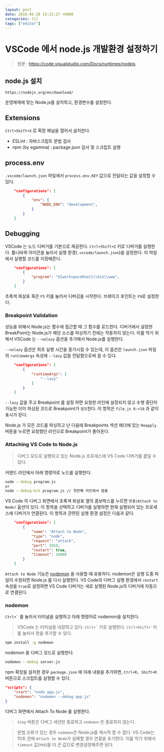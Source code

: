 ```yaml
---
layout: post
date: 2018-05-28 15:21:27 +0900
categories: til
tags: ["editor"]
---
```


# VSCode 에서 node.js 개발환경 설정하기

> 원문 : <https://code.visualstudio.com/Docs/runtimes/nodejs>

## node.js 설치

`https://nodejs.org/en/download/`

운영체제에 맞는 Node.js를 설치하고, 환경변수를 설정한다.

## Extensions

`Ctrl+Shift+X` 로 확장 패널을 열어서 설치한다.

- ESLint : 자바스크립트 문법 검사
- npm (by egamma) : package.json 검사 및 스크립트 실행

## process.env

`.vscode/launch.json` 파일에서 `process.env.KEY` 값으로 전달되는 값을 설정할 수 있다.

```json
    "configurations": [
        {
            "env": {
                "NODE_ENV": "development",
            }
        }
    ]
```

## Debugging

VSCode 는 노드 디버거를 기본으로 제공한다. `Ctrl+Shift+Z` 키로 디버거를 실행한다. 톱니바퀴 아이콘을 눌러서 실행 환경(`.vscode/launch.json`)을 설정한다. 이 파일에서 실행할 코드를 지정해준다.

```json
    "configurations": [
        {
            "program": "${workspaceRoot}\\bin\\www",
        }
    ]
```

초록색 화살표 혹은 `F5` 키를 눌러서 디버깅을 시작한다. 브레이크 포인트는 `F9`로 설정한다.

### Breakpoint Validation

성능을 위해서 Node.js는 함수에 접근할 때 그 함수를 로드한다. 디버거에서 설정한 BreakPoint는 Node.js가 해당 소스를 파싱하기 전에는 작동하지 않는다. 이를 막기 위해서 VSCode 는 `--nolazy` 옵션을 추가해서 Node.js를 실행한다.

`--nolazy` 옵션은 최초 실행 시간을 증가시킬 수 있는데, 이 옵션은 `launch.json` 파일의 `runtimeArgs` 속성에 `--lazy` 값을 전달함으로써 끌 수 있다.

```json
    "configurations": [
        {
            "runtimeArgs": [
                "--lazy"
            ]
        }
    ]
```

`--lazy` 값을 주고 Breakpoint 를 설정 하면 요청한 라인에 설정되지 않고 수행 중단이 가능한 이미 파싱된 코드로 Breakpoint가 `점프`한다. 이 항목은 `file.js 6->10` 과 같이 표시가 된다.

Node.js 가 모든 코드를 파싱하고 난 다음에 Breakpoints 섹션 헤더에 있는 `Reapply` 버튼을 누르면 요청했던 라인으로 Breakpoint가 돌아온다.

### Attaching VS Code to Node.js

> 디버그 모드로 실행되고 있는 Node.js 프로세스에 VS Code 디버거를 붙일 수 있다.

커맨드 라인에서 아래 명령어로 노드를 실행한다.

```cmd
node --debug program.js
or
node --debug-brk program.js // 첫번째 라인에서 멈춤
```

VS Code 의 디버그 화면에서 초록색 화살표 옆의 콤보박스를 누르면 `연결(Attach to Node)` 옵션이 있다. 이 항목을 선택하고 디버거를 실행하면 현재 실행되어 있는 프로세스에 디버거가 연결된다. 이 항목과 관련된 실행 환경 설정은 다음과 같다.

```json
    "configurations": [
        {
            "name": "Attach to Node",
            "type": "node",
            "request": "attach",
            "port": 5858,
            "restart": true,
            "timeout": 10000
        }
    ]
```

`Attach to Node` 기능은 [nodemon](http://nodemon.io/) 을 사용할 때 유용하다. nodemon은 실행 도중 파일이 수정되면 Node.js 를 다시 실행한다. VS Code의 디버그 실행 환경에서 `restart` 속성을 `true`로 설정하면 VS Code 디버거는 새로 실행된 Node.js의 디버거에 자동으로 연결된다.

### nodemon

`` Ctrl+` `` 를 눌러서 터미널을 실행하고 아래 명령어로 nodemon을 설치한다.

> VSCode 는 터미널을 내장하고 있다. `` Ctrl+` `` 키로 실행한다. `` Ctrl+Shift+` ``키를 눌러서 창을 추가할 수 있다.

```cmd
npm install -g nodemon
```

nodemon 을 디버그 모드로 실행한다.

```cmd
nodemon --debug server.js
```

npm 확장을 설치한 경우 `package.json` 에 아래 내용을 추가하면, `Ctrl+R, Shift+R` 버튼으로 스크립트를 실행할 수 있다.

```json
"scripts": {
    "start": "node app.js",
    "nodemon": "nodemon --debug app.js"
}
```

디버그 화면에서 Attach To Node 를 실행한다.

> `Stop` 버튼은 디버그 세션만 종료하고 `nodemon` 은 종료하지 않는다.

> 문법 오류가 있는 경우 `nodemon`은 Node.js를 재시작 할 수 없다. VS Code는 10초 안에 `Attach to Node`가 실패할 경우 연결을 포기한다. 이를 막기 위해서 `timeout` 값(ms)을 더 큰 값으로 변경설정해주면 된다.
